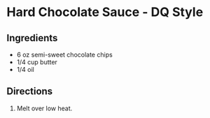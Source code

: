 # Hard Chocolate Sauce - DQ Style

## Ingredients

* 6 oz semi-sweet chocolate chips
* 1/4 cup butter
* 1/4 oil

## Directions
1. Melt over low heat.
